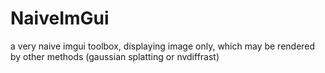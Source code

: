 # NaiveImGui
a very naive imgui toolbox, displaying image only, which may be rendered by other methods (gaussian splatting or nvdiffrast)

